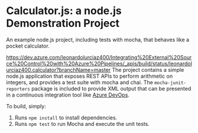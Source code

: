 Calculator.js: a node.js Demonstration Project
==============================================
An example node.js project, including tests with mocha, that behaves like
a pocket calculator.

https://dev.azure.com/leonardolurciaz400/Integrating%20External%20Source%20Control%20with%20Azure%20Pipelines/_apis/build/status/leonardolurciaz400.calculator?branchName=master
The project contains a simple node.js application that exposes REST APIs
to perform arithmetic on integers, and provides a test suite with mocha
and chai.  The `mocha-junit-reporters` package is included to provide XML
output that can be presented in a continuous integration tool like
[Azure DevOps](https://azure.com/devops).

To build, simply:

1. Runs `npm install` to install dependencies.
2. Runs `npm test` to run Mocha and execute the unit tests.

